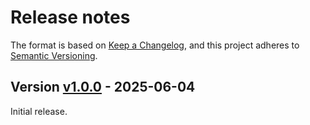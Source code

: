 # Release notes

The format is based on [Keep a Changelog](https://keepachangelog.com/en/1.0.0/), and this project adheres to [Semantic Versioning](https://semver.org/spec/v2.0.0.html).

## Version [v1.0.0](https://github.com/JuliaArrays/FixedSizeArrays.jl/releases/tag/v1.0.0) - 2025-06-04

Initial release.
